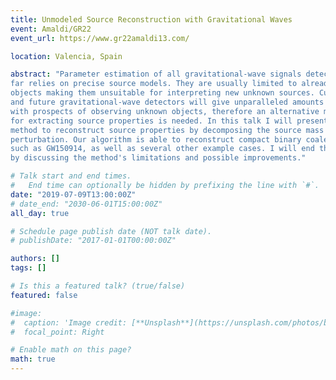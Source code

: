 ```yaml
---
title: Unmodeled Source Reconstruction with Gravitational Waves
event: Amaldi/GR22
event_url: https://www.gr22amaldi13.com/

location: Valencia, Spain

abstract: "Parameter estimation of all gravitational-wave signals detected so
far relies on precise source models. They are usually limited to alread known
objects making them unsuitable for interpreting new unknown sources. Current
and future gravitational-wave detectors will give unparalleled amounts of data
with prospects of observing unknown objects, therefore an alternative method
for extracting source properties is needed. In this talk I will present a novel
method to reconstruct source properties by decomposing the source mass density
perturbation. Our algorithm is able to reconstruct compact binary coalescences
such as GW150914, as well as several other example cases. I will end the talk
by discussing the method's limitations and possible improvements."

# Talk start and end times.
#   End time can optionally be hidden by prefixing the line with `#`.
date: "2019-07-09T13:00:00Z"
# date_end: "2030-06-01T15:00:00Z"
all_day: true

# Schedule page publish date (NOT talk date).
# publishDate: "2017-01-01T00:00:00Z"

authors: []
tags: []

# Is this a featured talk? (true/false)
featured: false

#image:
#  caption: 'Image credit: [**Unsplash**](https://unsplash.com/photos/bzdhc5b3Bxs)'
#  focal_point: Right

# Enable math on this page?
math: true
---
```


